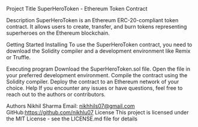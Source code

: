Project Title
SuperHeroToken - Ethereum Token Contract

Description
SuperHeroToken is an Ethereum ERC-20-compliant token contract. It allows users to create, transfer, and burn tokens representing superheroes on the Ethereum blockchain.

Getting Started
Installing
To use the SuperHeroToken contract, you need to download the Solidity compiler and a development environment like Remix or Truffle.

Executing program
Download the SuperHeroToken.sol file.
Open the file in your preferred development environment.
Compile the contract using the Solidity compiler.
Deploy the contract to an Ethereum network of your choice.
Help
If you encounter any issues or have questions, feel free to reach out to the authors or contributors.

Authors
Nikhil Sharma
Email: nikhhils07@gmail.com
GitHub:https://github.com/nikhlu07
License
This project is licensed under the MIT License - see the LICENSE.md file for details
